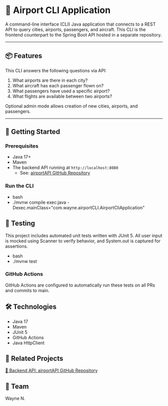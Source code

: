 # 🛬 Airport CLI Application

A command-line interface (CLI) Java application that connects to a REST API to query cities, airports, passengers, and aircraft. This CLI is the frontend counterpart to the Spring Boot API hosted in a separate repository.

---

## 📦 Features

This CLI answers the following questions via API:

1. What airports are there in each city?
2. What aircraft has each passenger flown on?
3. What passengers have used a specific airport?
4. What flights are available between two airports?

Optional admin mode allows creation of new cities, airports, and passengers.

---

## 🚀 Getting Started

### Prerequisites

- Java 17+
- Maven
- The backend API running at `http://localhost:8080`
  - See: [airportAPI GitHub Repository](https://github.com/WayneJN/Spring-Sprint-1-airport-API)


### Run the CLI

- bash
- ./mvnw compile exec:java -Dexec.mainClass="com.wayne.airportCLI.AirportCliApplication"

## 🧪 Testing

This project includes automated unit tests written with JUnit 5. All user input is mocked using Scanner to verify behavior, and System.out is captured for assertions.

- bash
- ./mvnw test

### GitHub Actions

GitHub Actions are configured to automatically run these tests on all PRs and commits to main.

## 🛠 Technologies

- Java 17
- Maven
- JUnit 5
- GitHub Actions
- Java HttpClient

## 🔗 Related Projects
[🧠 Backend API: airportAPI GitHub Repository](https://github.com/WayneJN/Spring-Sprint-1-airport-API)

## 👥 Team
Wayne N.
